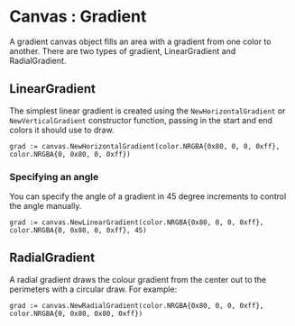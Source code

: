 # Canvas : Gradient

A gradient canvas object fills an area with a gradient from one color to another.
There are two types of gradient, LinearGradient and RadialGradient.

## LinearGradient

The simplest linear gradient is created using the `NewHorizontalGradient` or `NewVerticalGradient` constructor function,
passing in the start and end colors it should use to draw.

```
grad := canvas.NewHorizontalGradient(color.NRGBA{0x80, 0, 0, 0xff}, color.NRGBA{0, 0x80, 0, 0xff})
```

### Specifying an angle

You can specify the angle of a gradient in 45 degree increments to control the angle manually.

```
grad := canvas.NewLinearGradient(color.NRGBA{0x80, 0, 0, 0xff}, color.NRGBA{0, 0x80, 0, 0xff}, 45)
```

## RadialGradient

A radial gradient draws the colour gradient from the center out to the perimeters with a circular draw.
For example:

```
grad := canvas.NewRadialGradient(color.NRGBA{0x80, 0, 0, 0xff}, color.NRGBA{0, 0x80, 0x80, 0xff})
```